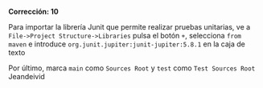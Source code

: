 **Corrección: 10**

Para importar la librería Junit que permite realizar pruebas unitarias, ve a `File->Project Structure->Libraries` pulsa el botón `+`, selecciona `from maven` e introduce `org.junit.jupiter:junit-jupiter:5.8.1` en la caja de texto

Por último, marca `main` como `Sources Root` y `test` como `Test Sources Root`
Jeandeivid
